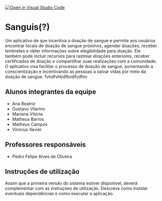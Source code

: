 [![Open in Visual Studio Code](https://classroom.github.com/assets/open-in-vscode-718a45dd9cf7e7f842a935f5ebbe5719a5e09af4491e668f4dbf3b35d5cca122.svg)](https://classroom.github.com/online_ide?assignment_repo_id=11848700&assignment_repo_type=AssignmentRepo)
# Sanguis(?)
Um aplicativo de que incentiva a doação de sangue e permite aos usuários encontrar locais de doação de sangue próximos, agendar doações, receber lembretes e obter informações sobre elegibilidade para doação. Ele também pode incluir recursos para rastrear doações anteriores, receber certificados de doação e compartilhar suas realizações com a comunidade. O aplicativo visa facilitar o processo de doação de sangue, aumentando a conscientização e incentivando as pessoas a salvar vidas por meio da doação de sangue.
fvhdfvhbdfbvdfvdfnv
## Alunos integrantes da equipe

* Ana Beatriz
* Gustavo Vilarino
* Mariana Vitória
* Matheus Barros
* Matheus Campos
* Vinicius Xavier

## Professores responsáveis

* Pedro Felipe Alves de Oliveira


## Instruções de utilização

Assim que a primeira versão do sistema estiver disponível, deverá complementar com as instruções de utilização. Descreva como instalar eventuais dependências e como executar a aplicação.
